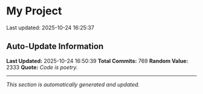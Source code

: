 # My Project


Last updated: 2025-10-24 16:25:37








































































































































































































































































































































































































































































































































































































































































































































































































































































































































































































































































































































































































## Auto-Update Information

**Last Updated:** 2025-10-24 16:50:39
**Total Commits:** 769
**Random Value:** 2333
**Quote:** _Code is poetry._

---
_This section is automatically generated and updated._